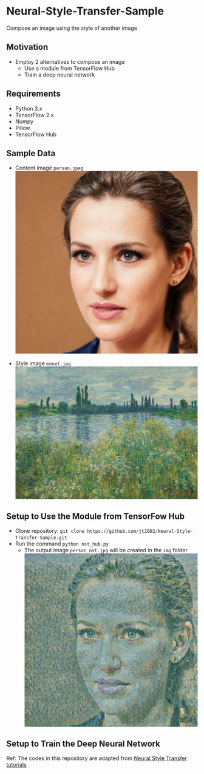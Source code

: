 # Neural-Style-Transfer-Sample
Compose an image using the style of another image

## Motivation
- Employ 2 alternatives to compose an image
  - Use a module from TensorFlow Hub
  - Train a deep neural network

## Requirements
- Python 3.x
- TensorFlow 2.x
- Numpy
- Pillow
- TensorFlow Hub

## Sample Data
- Content image `person.jpeg`
  ![Content Image](./img/person.jpeg?raw=true "Content Image")

- Style image `monet.jpg`
  ![Style Image](./img/monet.jpg?raw=true "Style Image")

## Setup to Use the Module from TensorFow Hub
- Clone repository: `git clone https://github.com/jt2002/Neural-Style-Transfer-Sample.git`
- Run the command `python nst_hub.py`
  - The output image `person_nst.jpg` will be created in the `img` folder
    ![Out Image](./img/person_nst.jpg?raw=true "Out Image")

## Setup to Train the Deep Neural Network

Ref: The codes in this repository are adapted from [Neural Style Transfer tutorials](https://www.tensorflow.org/tutorials/generative/style_transfer)
